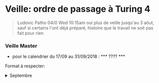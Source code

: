 ﻿# Veille: ordre de passage à Turing 4
 
 > Ludovic Patho 04/0 Wed 10:15am
> oui plus de veille jusqu'au 3 aôut, sauf si certains l'ont déjà préparé, histoire que le travail ne soit pas fait pour rien
 
 ### Veille Master
- pour le calendrier du 17/09 au 31/09/2018 : *** ???? ***


Format à respecter:   

<details> 
  <summary>Septembre</summary>

 | Date          | Nom              | Sujet              |
 |:----------------:|:----------------:| ------------------:|
 | Ve 14/09 | Arnaud | Veille Inception |

</details>
